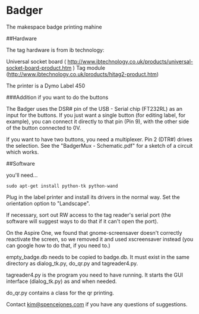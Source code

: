 Badger
======


The makespace badge printing mahine


##Hardware

The tag hardware is from ib technology:

Universal socket board ( http://www.ibtechnology.co.uk/products/universal-socket-board-product.htm )
Tag module (http://www.ibtechnology.co.uk/products/hitag2-product.htm)

The printer is a Dymo Label 450

###Addition if you want to do the buttons

The Badger uses the DSR# pin of the USB - Serial chip (FT232RL) as an input for the buttons. If you just want a single button (for editing label, for example), you can connect it directly to that pin (Pin 9), with the other side of the button connected to 0V.

If you want to have two buttons, you need a multiplexer. Pin 2 (DTR#) drives the selection. See the "BadgerMux - Schematic.pdf" for a sketch of a circuit which works.

##Software

you'll need...

    sudo apt-get install python-tk python-wand

Plug in the label printer and install its drivers in the normal way. Set the orientation option to "Landscape".


If necessary, sort out RW access to the tag reader's serial port (the software will suggest ways to do that if it can't open the port).

On the Aspire One, we found that gnome-screensaver doesn't correctly reactivate the screen, so we removed it and used xscreensaver instead (you can google how to do that, if you need to.)

empty_badge.db needs to be copied to badge.db. It must exist in the same directory as dialog_tk.py, do_qr.py and tagreader4.py.

tagreader4.py is the program you need to have running. It starts the GUI interface (dialog_tk.py) as and when needed.

do_qr.py contains a class for the qr printing. 


Contact kim@spencejones.com if you have any questions of suggestions.
